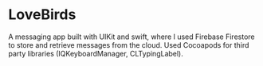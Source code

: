 # LoveBirds
A messaging app built with UIKit and swift, where I used Firebase Firestore to store and   retrieve messages from the cloud. Used Cocoapods for third party libraries (IQKeyboardManager, CLTypingLabel). 

